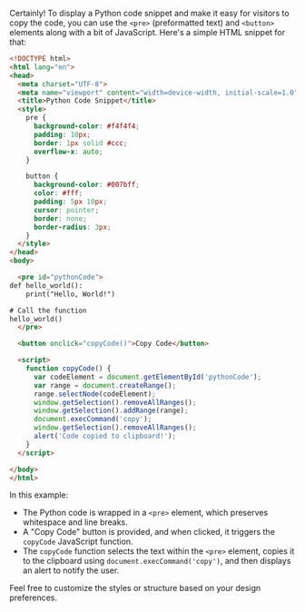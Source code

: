 Certainly! To display a Python code snippet and make it easy for visitors to copy the code, you can use the `<pre>` (preformatted text) and `<button>` elements along with a bit of JavaScript. Here's a simple HTML snippet for that:

```html
<!DOCTYPE html>
<html lang="en">
<head>
  <meta charset="UTF-8">
  <meta name="viewport" content="width=device-width, initial-scale=1.0">
  <title>Python Code Snippet</title>
  <style>
    pre {
      background-color: #f4f4f4;
      padding: 10px;
      border: 1px solid #ccc;
      overflow-x: auto;
    }

    button {
      background-color: #007bff;
      color: #fff;
      padding: 5px 10px;
      cursor: pointer;
      border: none;
      border-radius: 3px;
    }
  </style>
</head>
<body>

  <pre id="pythonCode">
def hello_world():
    print("Hello, World!")

# Call the function
hello_world()
  </pre>

  <button onclick="copyCode()">Copy Code</button>

  <script>
    function copyCode() {
      var codeElement = document.getElementById('pythonCode');
      var range = document.createRange();
      range.selectNode(codeElement);
      window.getSelection().removeAllRanges();
      window.getSelection().addRange(range);
      document.execCommand('copy');
      window.getSelection().removeAllRanges();
      alert('Code copied to clipboard!');
    }
  </script>

</body>
</html>
```

In this example:

- The Python code is wrapped in a `<pre>` element, which preserves whitespace and line breaks.
- A "Copy Code" button is provided, and when clicked, it triggers the `copyCode` JavaScript function.
- The `copyCode` function selects the text within the `<pre>` element, copies it to the clipboard using `document.execCommand('copy')`, and then displays an alert to notify the user.

Feel free to customize the styles or structure based on your design preferences.